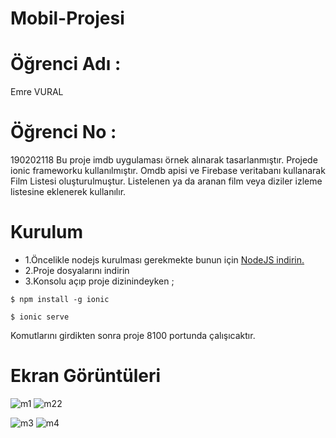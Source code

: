 # Mobil-Projesi

# Öğrenci Adı :
Emre VURAL

# Öğrenci No :
190202118
Bu proje imdb uygulaması örnek alınarak tasarlanmıştır. Projede ionic frameworku kullanılmıştır.
Omdb apisi ve Firebase veritabanı kullanarak Film Listesi oluşturulmuştur. Listelenen ya da aranan film veya diziler izleme listesine eklenerek kullanılır. 
# Kurulum
* 1.Öncelikle nodejs kurulması gerekmekte bunun için [NodeJS indirin.](https://nodejs.org/en/) 
* 2.Proje dosyalarını indirin
* 3.Konsolu açıp proje dizinindeyken ;
<pre><code>$ npm install -g ionic </code></pre>
<pre><code>$ ionic serve </code></pre>
Komutlarını girdikten sonra proje 8100 portunda çalışıcaktır.
# Ekran Görüntüleri
![m1](https://user-images.githubusercontent.com/38285946/104811699-660f5780-580e-11eb-8042-b21de6f86096.jpg) 
![m22](https://user-images.githubusercontent.com/38285946/104811794-12e9d480-580f-11eb-9d47-935cf8e437e8.jpg)


![m3](https://user-images.githubusercontent.com/38285946/104811808-22691d80-580f-11eb-835d-af060f1359bb.jpg)
![m4](https://user-images.githubusercontent.com/38285946/104811810-28f79500-580f-11eb-97f6-3507ae4ad8b5.jpg)
